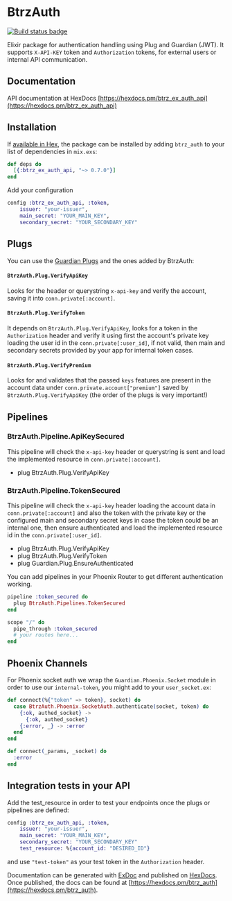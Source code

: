 # BtrzAuth

[![Build status badge](https://img.shields.io/circleci/project/github/Betterez/btrz_ex_auth_api/master.svg)](https://circleci.com/gh/Betterez/btrz_ex_auth_api/tree/master)

Elixir package for authentication handling using Plug and Guardian (JWT).
It supports `X-API-KEY` token and `Authorization` tokens, for external users or internal API communication.

## Documentation

API documentation at HexDocs [https://hexdocs.pm/btrz_ex_auth_api](https://hexdocs.pm/btrz_ex_auth_api)

## Installation

If [available in Hex](https://hex.pm/docs/publish), the package can be installed
by adding `btrz_auth` to your list of dependencies in `mix.exs`:

```elixir
def deps do
  [{:btrz_ex_auth_api, "~> 0.7.0"}]
end
```

Add your configuration

```elixir
config :btrz_ex_auth_api, :token,
    issuer: "your-issuer",
    main_secret: "YOUR_MAIN_KEY",
    secondary_secret: "YOUR_SECONDARY_KEY"
```

## Plugs
You can use the [Guardian Plugs](https://hexdocs.pm/guardian/readme.html#plugs) and the ones added by BtrzAuth:

#### `BtrzAuth.Plug.VerifyApiKey`

Looks for the header or querystring `x-api-key` and verify the account, saving it into `conn.private[:account]`.

#### `BtrzAuth.Plug.VerifyToken`

It depends on `BtrzAuth.Plug.VerifyApiKey`, looks for a token in the `Authorization` header and verify it using first the account's private key loading the user id in the `conn.private[:user_id]`, if not valid, then main and secondary secrets provided by your app for internal token cases.

#### `BtrzAuth.Plug.VerifyPremium`

Looks for and validates that the passed `keys` features are present in the account data under `conn.private.account["premium"]`
saved by `BtrzAuth.Plug.VerifyApiKey` (the order of the plugs is very important!)

## Pipelines

### BtrzAuth.Pipeline.ApiKeySecured

This pipeline will check the `x-api-key` header or querystring is sent and load the implemented resource in `conn.private[:account]`.

* plug BtrzAuth.Plug.VerifyApiKey

### BtrzAuth.Pipeline.TokenSecured

This pipeline will check the `x-api-key` header loading the account data in `conn.private[:account]` and also the token with the private key or the configured main and secondary secret keys in case the token could be an internal one, then ensure authenticated and load the implemented resource id in the `conn.private[:user_id]`.

* plug BtrzAuth.Plug.VerifyApiKey
* plug BtrzAuth.Plug.VerifyToken
* plug Guardian.Plug.EnsureAuthenticated

You can add pipelines in your Phoenix Router to get different authentication working.

```elixir
pipeline :token_secured do
  plug BtrzAuth.Pipelines.TokenSecured
end

scope "/" do
  pipe_through :token_secured
  # your routes here...
end
```

## Phoenix Channels
For Phoenix socket auth we wrap the `Guardian.Phoenix.Socket` module in order to use our `internal-token`, you might add to your `user_socket.ex`:

```elixir
def connect(%{"token" => token}, socket) do
  case BtrzAuth.Phoenix.SocketAuth.authenticate(socket, token) do
    {:ok, authed_socket} ->
      {:ok, authed_socket}
    {:error, _} -> :error
  end
end

def connect(_params, _socket) do
  :error
end
```

## Integration tests in your API
Add the test_resource in order to test your endpoints once the plugs or pipelines are defined:

```elixir
config :btrz_ex_auth_api, :token,
    issuer: "your-issuer",
    main_secret: "YOUR_MAIN_KEY",
    secondary_secret: "YOUR_SECONDARY_KEY"
    test_resource: %{account_id: "DESIRED_ID"}
```

and use `"test-token"` as your test token in the `Authorization` header.

Documentation can be generated with [ExDoc](https://github.com/elixir-lang/ex_doc)
and published on [HexDocs](https://hexdocs.pm). Once published, the docs can
be found at [https://hexdocs.pm/btrz_auth](https://hexdocs.pm/btrz_auth).

